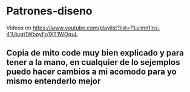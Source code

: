 # Patrones-diseno
Videos en https://www.youtube.com/playlist?list=PLvimn1Ins-41Uiugt1WbpyFo1XT1WOquL


## Copia de mito code muy bien explicado y para tener a la mano, en cualquier de lo sejemplos puedo hacer cambios a mi acomodo para yo mismo entenderlo mejor

